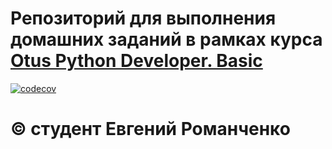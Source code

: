 # Репозиторий для выполнения домашних заданий в рамках курса [Otus Python Developer. Basic](https://otus.ru/lessons/python-basic/)
[![codecov](https://codecov.io/gh/EugRomanchenko/learning-python/graph/badge.svg?token=PZ11RH8521)](https://codecov.io/gh/EugRomanchenko/learning-python)

# &copy; студент Евгений Романченко